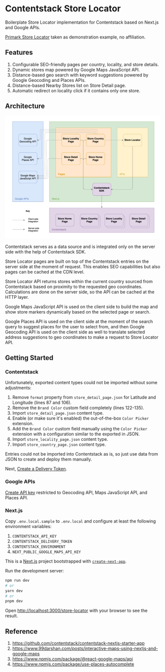 # Contentstack Store Locator

Boilerplate Store Locator implementation for Contentstack based on Next.js and Google APIs.

[Primark Store Locator](https://www.primark.com/en-gb/stores) taken as demonstration example, no affiliation.

## Features

1. Configurable SEO-friendly pages per country, locality, and store details.
2. Dynamic stores map powered by Google Maps JavaScript API.
3. Distance-based geo search with keyword suggestions powered by Google Geocoding and Places APIs.
4. Distance-based Nearby Stores list on Store Detail page.
5. Automatic redirect on locality click if it contains only one store.

## Architecture

![Architecture](https://raw.githubusercontent.com/loginov-rocks/Contentstack-Store-Locator/main/docs/Architecture.png)

Contentstack serves as a data source and is integrated only on the server side with the help of Contentstack SDK.

Store Locator pages are built on top of the Contentstack entries on the server side at the moment of request. This enables SEO capabilities but also pages can be cached at the CDN level.

Store Locator API returns stores within the current country sourced from Contentstack based on proximity to the requested geo coordinates. Calculations are done on the server side, so the API can be cached at the HTTP layer.

Google Maps JavaScript API is used on the client side to build the map and show store markers dynamically based on the selected page or search.

Google Places API is used on the client side at the moment of the search query to suggest places for the user to select from, and then Google Geocoding API is used on the client side as well to translate selected address suggestions to geo coordinates to make a request to Store Locator API.

## Getting Started

### Contentstack

Unfortunately, exported content types could not be imported without some adjustments:

1. Remove `format` property from `store_detail_page.json` for Latitude and Longitude (lines 87 and 106).
2. Remove the `Brand Color` custom field completely (lines 122-135).
3. Import `store_detail_page.json` content type.
4. Enable (or make sure it's enabled) the out-of-the-box `Color Picker` extension.
5. Add the `Brand Color` custom field manually using the `Color Picker` extension with a configuration similar to the exported in JSON.
6. Import `store_locality_page.json` content type.
7. Import `store_country_page.json` content type.

Entries could not be imported into Contentstack as is, so just use data from JSON to create and deploy them manually.

Next, [Create a Delivery Token](https://www.contentstack.com/docs/developers/create-tokens/create-a-delivery-token).

### Google APIs

[Create API key](https://developers.google.com/maps/documentation/javascript/get-api-key) restricted to Geocoding API, Maps JavaScript API, and Places API.

### Next.js

Copy `.env.local.sample` to `.env.local` and configure at least the following environment variables:

1. `CONTENTSTACK_API_KEY`
2. `CONTENTSTACK_DELIVERY_TOKEN`
3. `CONTENTSTACK_ENVIRONMENT`
4. `NEXT_PUBLIC_GOOGLE_MAPS_API_KEY`

This is a [Next.js](https://nextjs.org/) project bootstrapped with [`create-next-app`](https://github.com/vercel/next.js/tree/canary/packages/create-next-app).

Run the development server:

```bash
npm run dev
# or
yarn dev
# or
pnpm dev
```

Open [http://localhost:3000/store-locator](http://localhost:3000/store-locator) with your browser to see the result.

## Reference

1. https://github.com/contentstack/contentstack-nextjs-starter-app
2. https://www.99darshan.com/posts/interactive-maps-using-nextjs-and-google-maps
3. https://www.npmjs.com/package/@react-google-maps/api
4. https://www.npmjs.com/package/use-places-autocomplete
